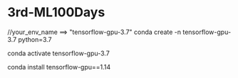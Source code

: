 # 3rd-ML100Days

//your_env_name ==> "tensorflow-gpu-3.7"
conda create -n tensorflow-gpu-3.7 python=3.7

conda activate tensorflow-gpu-3.7

conda install tensorflow-gpu==1.14




